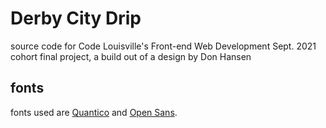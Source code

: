 
# Derby City Drip 

source code for Code Louisville's Front-end Web Development Sept. 2021 cohort final project, a build out of a design by Don Hansen

## fonts

fonts used are [Quantico](https://fonts.google.com/specimen/Quantico?query=quantico) and [Open Sans](https://fonts.google.com/specimen/Open+Sans?query=open+sans). 
